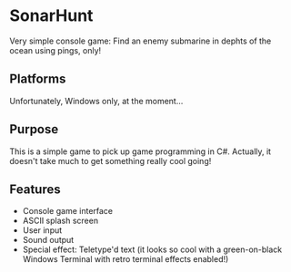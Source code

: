 # SonarHunt
Very simple console game: Find an enemy submarine in dephts of the ocean using pings, only!

## Platforms
Unfortunately, Windows only, at the moment...

## Purpose
This is a simple game to pick up game programming in C#. Actually, it doesn't take much to get something
really cool going!

## Features
* Console game interface
* ASCII splash screen
* User input
* Sound output
* Special effect: Teletype'd text (it looks so cool with a green-on-black Windows Terminal with retro terminal effects enabled!)
